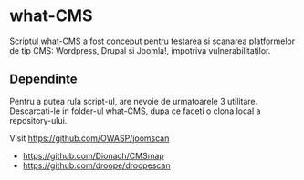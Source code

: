 # what-CMS
Scriptul what-CMS a fost conceput pentru testarea si scanarea platformelor de tip CMS: Wordpress, Drupal si Joomla!, impotriva vulnerabilitatilor.

## Dependinte
Pentru a putea rula script-ul, are nevoie de urmatoarele 3 utilitare. Descarcati-le in folder-ul what-CMS, dupa ce faceti o clona local a repository-ului.


Visit https://github.com/OWASP/joomscan
- https://github.com/Dionach/CMSmap
- https://github.com/droope/droopescan
